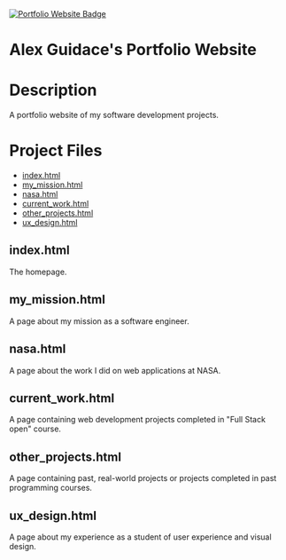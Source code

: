 <a href="https://alexguidace.github.io/">
    <img alt="Portfolio Website Badge" src="https://img.shields.io/badge/Portfolio-alexguidace.github.io-brightgreen?style=flat-square">
</a>

# **Alex Guidace's Portfolio Website**

# Description

A portfolio website of my software development projects.

#

# Project Files

- [index.html](#indexhtml)
- [my_mission.html](#my_missionhtml)
- [nasa.html](#nasahtml)
- [current_work.html](#current_workhtml)
- [other_projects.html](#other_projectshtml)
- [ux_design.html](#ux_designhtml)

## index.html

The homepage.

## my_mission.html

A page about my mission as a software engineer.

## nasa.html

A page about the work I did on web applications at NASA.

## current_work.html

A page containing web development projects completed in "Full Stack open" course.

## other_projects.html

A page containing past, real-world projects or projects completed in past programming courses.

## ux_design.html

A page about my experience as a student of user experience and visual design.
